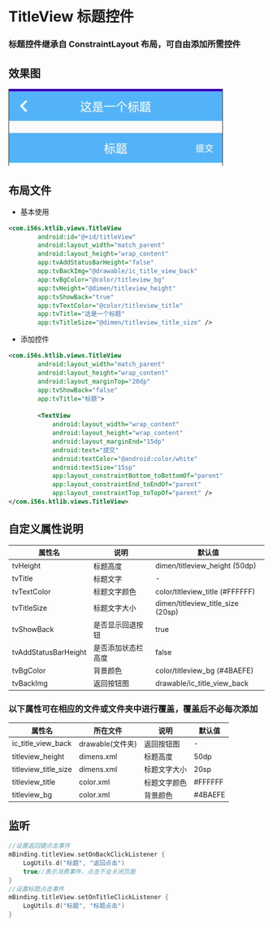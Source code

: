 # TitleView 标题控件

### 标题控件继承自 ConstraintLayout 布局，可自由添加所需控件

## 效果图

![titleView](./imgs/title_view.png)

## 布局文件

- 基本使用

```xml
<com.i56s.ktlib.views.TitleView
        android:id="@+id/titleView"
        android:layout_width="match_parent"
        android:layout_height="wrap_content"
        app:tvAddStatusBarHeight="false"
        app:tvBackImg="@drawable/ic_title_view_back"
        app:tvBgColor="@color/titleview_bg"
        app:tvHeight="@dimen/titleview_height"
        app:tvShowBack="true"
        app:tvTextColor="@color/titleview_title"
        app:tvTitle="这是一个标题"
        app:tvTitleSize="@dimen/titleview_title_size" />
```

- 添加控件

```xml
<com.i56s.ktlib.views.TitleView
        android:layout_width="match_parent"
        android:layout_height="wrap_content"
        android:layout_marginTop="20dp"
        app:tvShowBack="false"
        app:tvTitle="标题">

        <TextView
            android:layout_width="wrap_content"
            android:layout_height="wrap_content"
            android:layout_marginEnd="15dp"
            android:text="提交"
            android:textColor="@android:color/white"
            android:textSize="15sp"
            app:layout_constraintBottom_toBottomOf="parent"
            app:layout_constraintEnd_toEndOf="parent"
            app:layout_constraintTop_toTopOf="parent" />
</com.i56s.ktlib.views.TitleView>
```

## 自定义属性说明

属性名 | 说明 | 默认值
--- | --- | ---
tvHeight | 标题高度 | dimen/titleview_height (50dp)
tvTitle | 标题文字 | -
tvTextColor | 标题文字颜色 | color/titleview_title (#FFFFFF)
tvTitleSize | 标题文字大小 | dimen/titleview_title_size (20sp)
tvShowBack | 是否显示回退按钮 | true
tvAddStatusBarHeight | 是否添加状态栏高度 | false
tvBgColor | 背景颜色 | color/titleview_bg (#4BAEFE)
tvBackImg | 返回按钮图 | drawable/ic_title_view_back

### 以下属性可在相应的文件或文件夹中进行覆盖，覆盖后不必每次添加

属性名 | 所在文件 | 说明 | 默认值
--- | --- | --- | ---
ic_title_view_back | drawable(文件夹) | 返回按钮图 | -
titleview_height | dimens.xml | 标题高度 | 50dp
titleview_title_size | dimens.xml | 标题文字大小 | 20sp
titleview_title | color.xml | 标题文字颜色 | #FFFFFF
titleview_bg | color.xml | 背景颜色 | #4BAEFE

## 监听

```kotlin
//设置返回键点击事件
mBinding.titleView.setOnBackClickListener {
    LogUtils.d("标题", "返回点击")
    true//表示消费事件，点击不会关闭页面
}
//设置标题点击事件
mBinding.titleView.setOnTitleClickListener {
    LogUtils.d("标题", "标题点击")
}
```